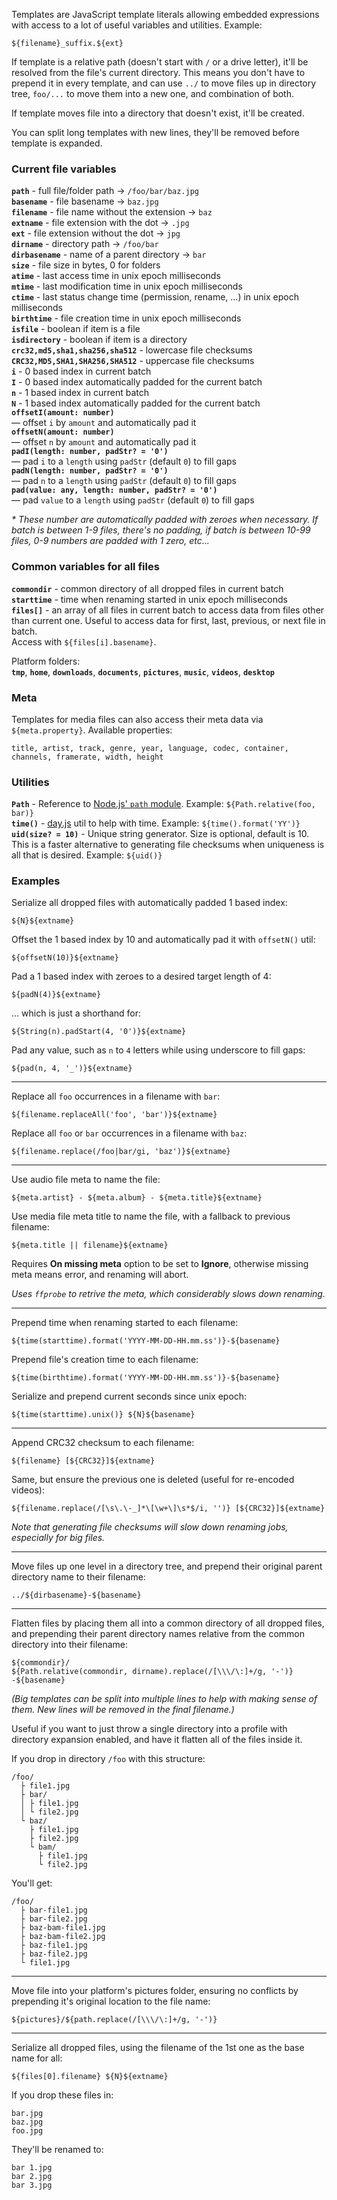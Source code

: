 Templates are JavaScript template literals allowing embedded expressions with access to a lot of useful variables and utilities. Example:

```
${filename}_suffix.${ext}
```

If template is a relative path (doesn't start with `/` or a drive letter), it'll be resolved from the file's current directory. This means you don't have to prepend it in every template, and can use `../` to move files up in directory tree, `foo/...` to move them into a new one, and combination of both.

If template moves file into a directory that doesn't exist, it'll be created.

You can split long templates with new lines, they'll be removed before template is expanded.

### Current file variables

**`path`** - full file/folder path → `/foo/bar/baz.jpg`\
**`basename`** - file basename → `baz.jpg`\
**`filename`** - file name without the extension → `baz`\
**`extname`** - file extension with the dot → `.jpg`\
**`ext`** - file extension without the dot → `jpg`\
**`dirname`** - directory path → `/foo/bar`\
**`dirbasename`** - name of a parent directory → `bar`\
**`size`** - file size in bytes, 0 for folders\
**`atime`** - last access time in unix epoch milliseconds\
**`mtime`** - last modification time in unix epoch milliseconds\
**`ctime`** - last status change time (permission, rename, ...) in unix epoch milliseconds\
**`birthtime`** - file creation time in unix epoch milliseconds\
**`isfile`** - boolean if item is a file\
**`isdirectory`** - boolean if item is a directory\
**`crc32,md5,sha1,sha256,sha512`** - lowercase file checksums\
**`CRC32,MD5,SHA1,SHA256,SHA512`** - uppercase file checksums\
**`i`** - 0 based index in current batch\
**`I`** - 0 based index automatically padded for the current batch\
**`n`** - 1 based index in current batch\
**`N`** - 1 based index automatically padded for the current batch\
**`offsetI(amount: number)`** \
— offset `i` by `amount` and automatically pad it\
**`offsetN(amount: number)`** \
— offset `n` by `amount` and automatically pad it\
**`padI(length: number, padStr? = '0')`** \
— pad `i` to a `length` using `padStr` (default `0`) to fill gaps\
**`padN(length: number, padStr? = '0')`** \
— pad `n` to a `length` using `padStr` (default `0`) to fill gaps\
**`pad(value: any, length: number, padStr? = '0')`** \
— pad `value` to a `length` using `padStr` (default `0`) to fill gaps

_\* These number are automatically padded with zeroes when necessary. If batch is between 1-9 files, there's no padding, if batch is between 10-99 files, 0-9 numbers are padded with 1 zero, etc..._

### Common variables for all files

**`commondir`** - common directory of all dropped files in current batch\
**`starttime`** - time when renaming started in unix epoch milliseconds\
**`files[]`** - an array of all files in current batch to access data from files other than current one. Useful to access data for first, last, previous, or next file in batch.\
Access with `${files[i].basename}`.

Platform folders:\
**`tmp`**, **`home`**, **`downloads`**, **`documents`**, **`pictures`**, **`music`**, **`videos`**, **`desktop`**

### Meta

Templates for media files can also access their meta data via `${meta.property}`. Available properties:

```
title, artist, track, genre, year, language, codec, container, channels, framerate, width, height
```

### Utilities

**`Path`** - Reference to [Node.js' `path` module](https://nodejs.org/api/path.html). Example: `${Path.relative(foo, bar)}`\
**`time()`** - [day.js](https://day.js.org/docs/en/display/format) util to help with time. Example: `${time().format('YY')}`\
**`uid(size? = 10)`** - Unique string generator. Size is optional, default is 10. This is a faster alternative to generating file checksums when uniqueness is all that is desired. Example: `${uid()}`

### Examples

Serialize all dropped files with automatically padded 1 based index:

```
${N}${extname}
```

Offset the 1 based index by 10 and automatically pad it with `offsetN()` util:

```
${offsetN(10)}${extname}
```

Pad a 1 based index with zeroes to a desired target length of 4:

```
${padN(4)}${extname}
```

... which is just a shorthand for:

```
${String(n).padStart(4, '0')}${extname}
```

Pad any value, such as `n` to `4` letters while using underscore to fill gaps:

```
${pad(n, 4, '_')}${extname}
```

---

Replace all `foo` occurrences in a filename with `bar`:

```
${filename.replaceAll('foo', 'bar')}${extname}
```

Replace all `foo` or `bar` occurrences in a filename with `baz`:

```
${filename.replace(/foo|bar/gi, 'baz')}${extname}
```

---

Use audio file meta to name the file:

```
${meta.artist} - ${meta.album} - ${meta.title}${extname}
```

Use media file meta title to name the file, with a fallback to previous filename:

```
${meta.title || filename}${extname}
```

Requires **On missing meta** option to be set to **Ignore**, otherwise missing meta means error, and renaming will abort.

_Uses `ffprobe` to retrive the meta, which considerably slows down renaming._

---

Prepend time when renaming started to each filename:

```
${time(starttime).format('YYYY-MM-DD-HH.mm.ss')}-${basename}
```

Prepend file's creation time to each filename:

```
${time(birthtime).format('YYYY-MM-DD-HH.mm.ss')}-${basename}
```

Serialize and prepend current seconds since unix epoch:

```
${time(starttime).unix()} ${N}${basename}
```

---

Append CRC32 checksum to each filename:

```
${filename} [${CRC32}]${extname}
```

Same, but ensure the previous one is deleted (useful for re-encoded videos):

```
${filename.replace(/[\s\.\-_]*\[\w+\]\s*$/i, '')} [${CRC32}]${extname}
```

_Note that generating file checksums will slow down renaming jobs, especially for big files._

---

Move files up one level in a directory tree, and prepend their original parent directory name to their filename:

```
../${dirbasename}-${basename}
```

---

Flatten files by placing them all into a common directory of all dropped files, and prepending their parent directory names relative from the common directory into their filename:

```
${commondir}/
${Path.relative(commondir, dirname).replace(/[\\\/\:]+/g, '-')}
-${basename}
```

_(Big templates can be split into multiple lines to help with making sense of them. New lines will be removed in the final filename.)_

Useful if you want to just throw a single directory into a profile with directory expansion enabled, and have it flatten all of the files inside it.

If you drop in directory `/foo` with this structure:

```
/foo/
  ├ file1.jpg
  ├ bar/
  │ ├ file1.jpg
  │ └ file2.jpg
  └ baz/
    ├ file1.jpg
    ├ file2.jpg
    └ bam/
      ├ file1.jpg
      └ file2.jpg
```

You'll get:

```
/foo/
  ├ bar-file1.jpg
  ├ bar-file2.jpg
  ├ baz-bam-file1.jpg
  ├ baz-bam-file2.jpg
  ├ baz-file1.jpg
  ├ baz-file2.jpg
  └ file1.jpg
```

---

Move file into your platform's pictures folder, ensuring no conflicts by prepending it's original location to the file name:

```
${pictures}/${path.replace(/[\\\/\:]+/g, '-')}
```

---

Serialize all dropped files, using the filename of the 1st one as the base name for all:

```
${files[0].filename} ${N}${extname}
```

If you drop these files in:

```
bar.jpg
baz.jpg
foo.jpg
```

They'll be renamed to:

```
bar 1.jpg
bar 2.jpg
bar 3.jpg
```
